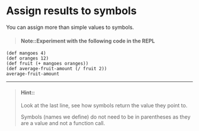 # Assign results to symbols

You can assign more than simple values to symbols. 

> #### Note::Experiment with the following code in the REPL
```eval-clojure
(def mangoes 4)
(def oranges 12)
(def fruit (+ mangoes oranges))
(def average-fruit-amount (/ fruit 2))
average-fruit-amount
```

<hr />

> #### Hint::
> Look at the last line, see how symbols return the value they point to.
>
> Symbols (names we define) do not need to be in parentheses as they are a value and not a function call.

